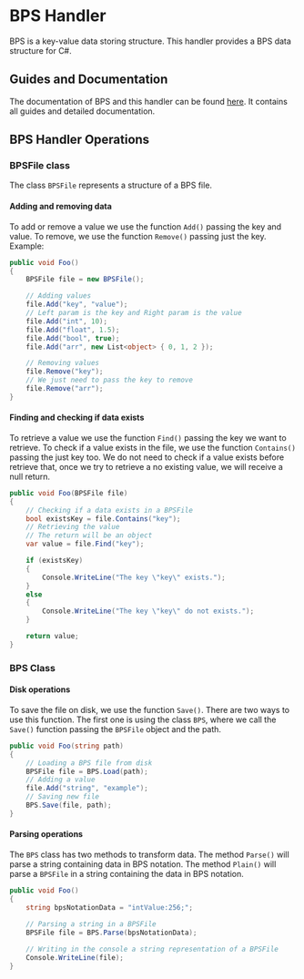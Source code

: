 # BPS Handler

BPS is a key-value data storing structure. This handler provides a BPS data structure for C#.


## Guides and Documentation

The documentation of BPS and this handler can be found [here](https://bps-lib.github.io/). It contains all guides and detailed documentation.


## BPS Handler Operations

### BPSFile class

The class `BPSFile` represents a structure of a BPS file.

#### Adding and removing data

To add or remove a value we use the function `Add()` passing the key and value. To remove, we use the function `Remove()` passing just the key.
Example:

```csharp
public void Foo()
{
    BPSFile file = new BPSFile();

    // Adding values
    file.Add("key", "value");
    // Left param is the key and Right param is the value
    file.Add("int", 10);
    file.Add("float", 1.5);
    file.Add("bool", true);
    file.Add("arr", new List<object> { 0, 1, 2 });

    // Removing values
    file.Remove("key");
    // We just need to pass the key to remove
    file.Remove("arr");
}
```

#### Finding and checking if data exists

To retrieve a value we use the function `Find()` passing the key we want to retrieve. To check if a value exists in the file, we use the function `Contains()` passing the just key too.
We do not need to check if a value exists before retrieve that, once we try to retrieve a no existing value, we will receive a null return.

```csharp
public void Foo(BPSFile file)
{
    // Checking if a data exists in a BPSFile
    bool existsKey = file.Contains("key");
    // Retrieving the value
    // The return will be an object
    var value = file.Find("key");

    if (existsKey)
    {
        Console.WriteLine("The key \"key\" exists.");
    }
    else
    {
        Console.WriteLine("The key \"key\" do not exists.");
    }

    return value;
}
```

### BPS Class

#### Disk operations

To save the file on disk, we use the function `Save()`. There are two ways to use this function. The first one is using the class `BPS`, where we call the `Save()` function passing the `BPSFile` object and the path.

```csharp
public void Foo(string path)
{
    // Loading a BPS file from disk
    BPSFile file = BPS.Load(path);
    // Adding a value
    file.Add("string", "example");
    // Saving new file
    BPS.Save(file, path);
}
```

#### Parsing operations

The `BPS` class has two methods to transform data. The method `Parse()` will parse a string containing data in BPS notation. The method `Plain()` will parse a `BPSFile` in a string containing the data in BPS notation.

```csharp
public void Foo()
{
    string bpsNotationData = "intValue:256;";

    // Parsing a string in a BPSFile
    BPSFile file = BPS.Parse(bpsNotationData);
    
    // Writing in the console a string representation of a BPSFile
    Console.WriteLine(file);
}
```
